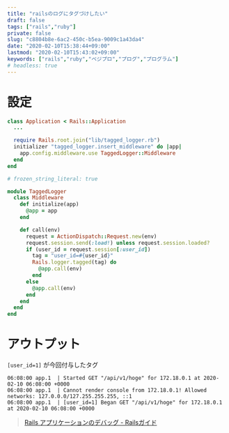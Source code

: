 ```yaml
---
title: "railsのログにタグづけしたい"
draft: false
tags: ["rails","ruby"]
private: false
slug: "c8804b8e-6ac2-450c-b5ea-9009c1a43da4"
date: "2020-02-10T15:38:44+09:00"
lastmod: "2020-02-10T15:43:02+09:00"
keywords: ["rails","ruby","ベジプロ","プログ","プログラム"]
# headless: true
---
```


# 設定
```rb:config/application.rb
class Application < Rails::Application
  ...

  require Rails.root.join("lib/tagged_logger.rb")
  initializer "tagged_logger.insert_middleware" do |app|
    app.config.middleware.use TaggedLogger::Middleware
  end
end
```

```rb:lib/tagged_logger.rb
# frozen_string_literal: true

module TaggedLogger
  class Middleware
    def initialize(app)
      @app = app
    end

    def call(env)
      request = ActionDispatch::Request.new(env)
      request.session.send(:load!) unless request.session.loaded?
      if (user_id = request.session[:user_id])
        tag = "user_id=#{user_id}"
        Rails.logger.tagged(tag) do
          @app.call(env)
        end
      else
        @app.call(env)
      end
    end
  end
end
```

# アウトプット
`[user_id=1]` が今回付与したタグ
```
06:08:00 app.1  | Started GET "/api/v1/hoge" for 172.18.0.1 at 2020-02-10 06:08:00 +0000
06:08:00 app.1  | Cannot render console from 172.18.0.1! Allowed networks: 127.0.0.0/127.255.255.255, ::1
06:08:00 app.1  | [user_id=1] Began GET "/api/v1/hoge" for 172.18.0.1 at 2020-02-10 06:08:00 +0000
```

> [Rails アプリケーションのデバッグ - Railsガイド](https://railsguides.jp/debugging_rails_applications.html#%E3%82%BF%E3%82%B0%E4%BB%98%E3%81%8D%E3%83%AD%E3%82%B0%E3%81%AE%E5%87%BA%E5%8A%9B)
